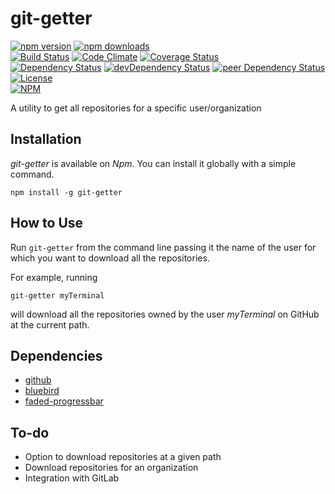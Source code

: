 # git-getter

[![npm version](https://badge.fury.io/js/git-getter.svg)](https://badge.fury.io/js/git-getter)
[![npm downloads](https://img.shields.io/npm/dt/git-getter.svg)](https://www.npmjs.com/package/git-getter)  
[![Build Status](https://travis-ci.org/myTerminal/git-getter.svg?branch=master)](https://travis-ci.org/myTerminal/git-getter)
[![Code Climate](https://codeclimate.com/github/myTerminal/git-getter.png)](https://codeclimate.com/github/myTerminal/git-getter)
[![Coverage Status](https://img.shields.io/coveralls/myTerminal/git-getter.svg)](https://coveralls.io/r/myTerminal/git-getter?branch=master)  
[![Dependency Status](https://david-dm.org/myTerminal/git-getter.svg)](https://david-dm.org/myTerminal/git-getter)
[![devDependency Status](https://david-dm.org/myTerminal/git-getter/dev-status.svg)](https://david-dm.org/myTerminal/git-getter#info=devDependencies)
[![peer Dependency Status](https://david-dm.org/myTerminal/git-getter/peer-status.svg)](https://david-dm.org/myTerminal/git-getter#info=peerDependencies)  
[![License](https://img.shields.io/badge/LICENSE-GPL%20v3.0-blue.svg)](https://www.gnu.org/licenses/gpl.html)  
[![NPM](https://nodei.co/npm/git-getter.png?downloads=true&downloadRank=true&stars=true)](https://nodei.co/npm/git-getter/)

A utility to get all repositories for a specific user/organization

## Installation

*git-getter* is available on *Npm*. You can install it globally with a simple command.

    npm install -g git-getter

## How to Use

Run `git-getter` from the command line passing it the name of the user for which you want to download all the repositories.

For example, running

    git-getter myTerminal

will download all the repositories owned by the user *myTerminal* on GitHub at the current path.

## Dependencies

* [github](https://www.npmjs.com/package/github)
* [bluebird](https://www.npmjs.com/package/bluebird)
* [faded-progressbar](https://www.npmjs.com/package/faded-progressbar)

## To-do

* Option to download repositories at a given path
* Download repositories for an organization
* Integration with GitLab
